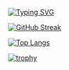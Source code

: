 [![Typing SVG](https://readme-typing-svg.herokuapp.com?lines=_mm_loadu_si128)](https://git.io/typing-svg)



[![GitHub Streak](https://github-readme-streak-stats.herokuapp.com/?user=DenverCoder1)](https://git.io/streak-stats)


[![Top Langs](https://github-readme-stats.vercel.app/api/top-langs/?username=anuraghazra&layout=compact)](https://github.com/anuraghazra/github-readme-stats)



[![trophy](https://github-profile-trophy.vercel.app/X3eee=ryo-ma&theme=onedark)](https://github.com/ryo-ma/github-profile-trophy)


